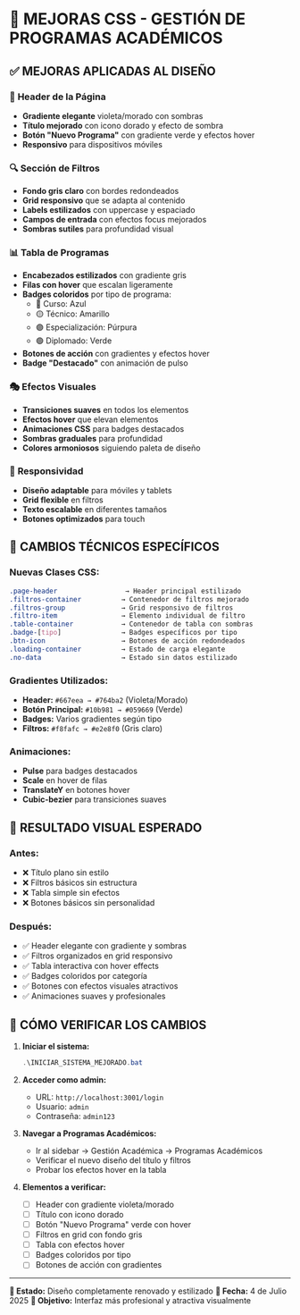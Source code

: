 # 🎨 MEJORAS CSS - GESTIÓN DE PROGRAMAS ACADÉMICOS

## ✅ MEJORAS APLICADAS AL DISEÑO

### 🎯 **Header de la Página**
- **Gradiente elegante** violeta/morado con sombras
- **Título mejorado** con icono dorado y efecto de sombra
- **Botón "Nuevo Programa"** con gradiente verde y efectos hover
- **Responsivo** para dispositivos móviles

### 🔍 **Sección de Filtros**
- **Fondo gris claro** con bordes redondeados
- **Grid responsivo** que se adapta al contenido
- **Labels estilizados** con uppercase y espaciado
- **Campos de entrada** con efectos focus mejorados
- **Sombras sutiles** para profundidad visual

### 📊 **Tabla de Programas**
- **Encabezados estilizados** con gradiente gris
- **Filas con hover** que escalan ligeramente
- **Badges coloridos** por tipo de programa:
  - 🔵 Curso: Azul
  - 🟡 Técnico: Amarillo
  - 🟣 Especialización: Púrpura
  - 🟢 Diplomado: Verde
- **Botones de acción** con gradientes y efectos hover
- **Badge "Destacado"** con animación de pulso

### 🎭 **Efectos Visuales**
- **Transiciones suaves** en todos los elementos
- **Efectos hover** que elevan elementos
- **Animaciones CSS** para badges destacados
- **Sombras graduales** para profundidad
- **Colores armoniosos** siguiendo paleta de diseño

### 📱 **Responsividad**
- **Diseño adaptable** para móviles y tablets
- **Grid flexible** en filtros
- **Texto escalable** en diferentes tamaños
- **Botones optimizados** para touch

## 🔧 CAMBIOS TÉCNICOS ESPECÍFICOS

### Nuevas Clases CSS:
```css
.page-header                 → Header principal estilizado
.filtros-container          → Contenedor de filtros mejorado
.filtros-group              → Grid responsivo de filtros
.filtro-item                → Elemento individual de filtro
.table-container            → Contenedor de tabla con sombras
.badge-[tipo]               → Badges específicos por tipo
.btn-icon                   → Botones de acción redondeados
.loading-container          → Estado de carga elegante
.no-data                    → Estado sin datos estilizado
```

### Gradientes Utilizados:
- **Header:** `#667eea → #764ba2` (Violeta/Morado)
- **Botón Principal:** `#10b981 → #059669` (Verde)
- **Badges:** Varios gradientes según tipo
- **Filtros:** `#f8fafc → #e2e8f0` (Gris claro)

### Animaciones:
- **Pulse** para badges destacados
- **Scale** en hover de filas
- **TranslateY** en botones hover
- **Cubic-bezier** para transiciones suaves

## 🎯 RESULTADO VISUAL ESPERADO

### Antes:
- ❌ Título plano sin estilo
- ❌ Filtros básicos sin estructura
- ❌ Tabla simple sin efectos
- ❌ Botones básicos sin personalidad

### Después:
- ✅ Header elegante con gradiente y sombras
- ✅ Filtros organizados en grid responsivo
- ✅ Tabla interactiva con hover effects
- ✅ Badges coloridos por categoría
- ✅ Botones con efectos visuales atractivos
- ✅ Animaciones suaves y profesionales

## 🚀 CÓMO VERIFICAR LOS CAMBIOS

1. **Iniciar el sistema:**
   ```powershell
   .\INICIAR_SISTEMA_MEJORADO.bat
   ```

2. **Acceder como admin:**
   - URL: `http://localhost:3001/login`
   - Usuario: `admin`
   - Contraseña: `admin123`

3. **Navegar a Programas Académicos:**
   - Ir al sidebar → Gestión Académica → Programas Académicos
   - Verificar el nuevo diseño del título y filtros
   - Probar los efectos hover en la tabla

4. **Elementos a verificar:**
   - [ ] Header con gradiente violeta/morado
   - [ ] Título con icono dorado
   - [ ] Botón "Nuevo Programa" verde con hover
   - [ ] Filtros en grid con fondo gris
   - [ ] Tabla con efectos hover
   - [ ] Badges coloridos por tipo
   - [ ] Botones de acción con gradientes

---

**🎨 Estado:** Diseño completamente renovado y estilizado
**📅 Fecha:** 4 de Julio 2025
**🎯 Objetivo:** Interfaz más profesional y atractiva visualmente

